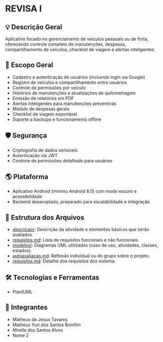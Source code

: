 # REVISA I

## 💡 Descrição Geral
Aplicativo focado no gerenciamento de veículos pessoais ou de frota, oferecendo controle completo de manutenções, despesas, compartilhamento de veículos, checklist de viagem e alertas inteligentes.

## 📌 Escopo Geral

- Cadastro e autenticação de usuários (incluindo login via Google)
- Registro de veículos e compartilhamento entre usuários
- Controle de permissões por veículo
- Histórico de manutenções e atualizações de quilometragem
- Emissão de relatórios em PDF
- Alertas inteligentes para manutenções preventivas
- Módulo de despesas gerais
- Checklist de viagem exportável
- Suporte a backups e funcionamento offline

## 🛡️ Segurança

- Criptografia de dados sensíveis
- Autenticação via JWT
- Controle de permissões detalhado para usuários

## 🌎 Plataforma

- Aplicativo Android (mínimo Android 8.0) com modo escuro e acessibilidade
- Backend desacoplado, preparado para escalabilidade e integração

## 📁 Estrutura dos Arquivos
- [descricao/](./descricao/readme.md): Descrição da atividade e elementos básicos que serão avaliados.
- [requisitos.md](requisitos.md): Lista de requisitos funcionais e não funcionais.
- [modelos/](./modelos/readme.md): Diagramas UML utilizados (caso de uso, atividades, classes, estados).
- [autoavaliacao.md](./descricao/autoavaliacao.md): Reflexão individual ou do grupo sobre o projeto.
- [requisitos.md](./requisitos.md): Detalhe dos requisitos dos sistema.

## 🛠️ Tecnologias e Ferramentas
- PlantUML

## 👥 Integrantes
- Matheus de Jesus Tavares
- Matheus Yuri dos Santos Bomfim
- Mirelle dos Santos Alves
- Nome 2 
